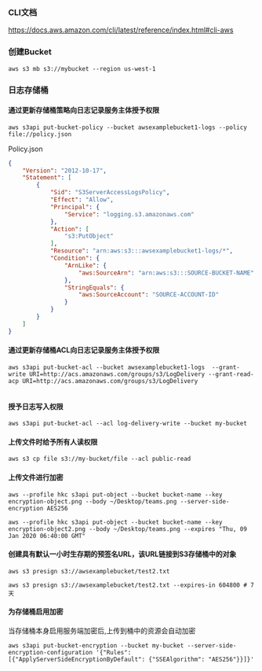 ### CLI文档

https://docs.aws.amazon.com/cli/latest/reference/index.html#cli-aws

### 创建Bucket
```shell
aws s3 mb s3://mybucket --region us-west-1
```

### 日志存储桶

#### 通过更新存储桶策略向日志记录服务主体授予权限
```shell
aws s3api put-bucket-policy --bucket awsexamplebucket1-logs --policy file://policy.json
```

Policy.json
```json
{
    "Version": "2012-10-17",
    "Statement": [
        {
            "Sid": "S3ServerAccessLogsPolicy",
            "Effect": "Allow",
            "Principal": {
                "Service": "logging.s3.amazonaws.com"
            },
            "Action": [
                "s3:PutObject"
            ],
            "Resource": "arn:aws:s3:::awsexamplebucket1-logs/*",
            "Condition": {
                "ArnLike": {
                    "aws:SourceArn": "arn:aws:s3:::SOURCE-BUCKET-NAME"
                },
                "StringEquals": {
                    "aws:SourceAccount": "SOURCE-ACCOUNT-ID"
                }
            }
        }
    ]
}	
```

#### 通过更新存储桶ACL向日志记录服务主体授予权限

```shell
aws s3api put-bucket-acl --bucket awsexamplebucket1-logs  --grant-write URI=http://acs.amazonaws.com/groups/s3/LogDelivery --grant-read-acp URI=http://acs.amazonaws.com/groups/s3/LogDelivery 
                                    
```



#### 授予日志写入权限

```shell
aws s3api put-bucket-acl --acl log-delivery-write --bucket my-bucket 
```


#### 上传文件时给予所有人读权限

```shell
aws s3 cp file s3://my-bucket/file --acl public-read
```

#### 上传文件进行加密

```shell
aws --profile hkc s3api put-object --bucket bucket-name --key encryption-object.png --body ~/Desktop/teams.png --server-side-encryption AES256

aws --profile hkc s3api put-object --bucket bucket-name --key encryption-object2.png --body ~/Desktop/teams.png --expires "Thu, 09 Jan 2020 06:40:00 GMT"
```

#### 创建具有默认一小时生存期的预签名URL，该URL链接到S3存储桶中的对象 

```shell
aws s3 presign s3://awsexamplebucket/test2.txt

aws s3 presign s3://awsexamplebucket/test2.txt --expires-in 604800 # 7天
```

#### 为存储桶启用加密

当存储桶本身启用服务端加密后,上传到桶中的资源会自动加密
```shell
aws s3api put-bucket-encryption --bucket my-bucket --server-side-encryption-configuration '{"Rules": [{"ApplyServerSideEncryptionByDefault": {"SSEAlgorithm": "AES256"}}]}'
```
